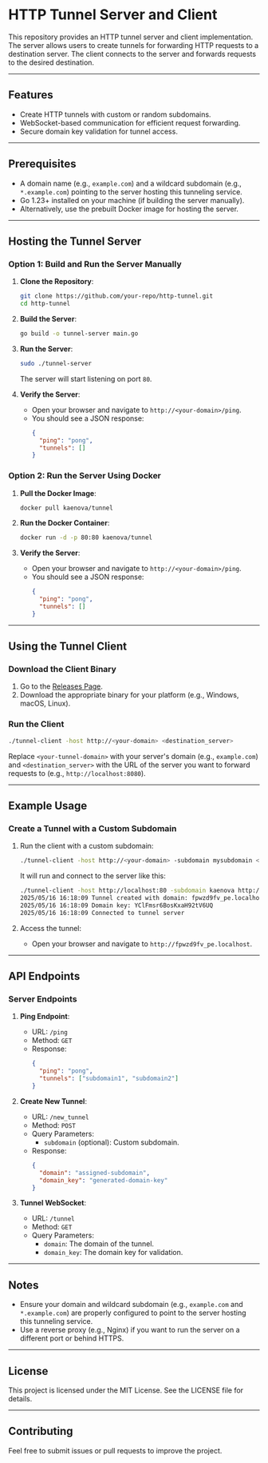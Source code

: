 # HTTP Tunnel Server and Client

This repository provides an HTTP tunnel server and client implementation. The server allows users to create tunnels for forwarding HTTP requests to a destination server. The client connects to the server and forwards requests to the desired destination.

---

## Features

- Create HTTP tunnels with custom or random subdomains.
- WebSocket-based communication for efficient request forwarding.
- Secure domain key validation for tunnel access.

---

## Prerequisites

- A domain name (e.g., `example.com`) and a wildcard subdomain (e.g., `*.example.com`) pointing to the server hosting this tunneling service.
- Go 1.23+ installed on your machine (if building the server manually).
- Alternatively, use the prebuilt Docker image for hosting the server.

---

## Hosting the Tunnel Server

### Option 1: Build and Run the Server Manually

1. **Clone the Repository**:
   ```bash
   git clone https://github.com/your-repo/http-tunnel.git
   cd http-tunnel
   ```

2. **Build the Server**:
   ```bash
   go build -o tunnel-server main.go
   ```

3. **Run the Server**:
   ```bash
   sudo ./tunnel-server
   ```
   The server will start listening on port `80`.

4. **Verify the Server**:
   - Open your browser and navigate to `http://<your-domain>/ping`.
   - You should see a JSON response:
     ```json
     {
       "ping": "pong",
       "tunnels": []
     }
     ```

### Option 2: Run the Server Using Docker

1. **Pull the Docker Image**:
   ```bash
   docker pull kaenova/tunnel
   ```

2. **Run the Docker Container**:
   ```bash
   docker run -d -p 80:80 kaenova/tunnel
   ```

3. **Verify the Server**:
   - Open your browser and navigate to `http://<your-domain>/ping`.
   - You should see a JSON response:
     ```json
     {
       "ping": "pong",
       "tunnels": []
     }
     ```

---

## Using the Tunnel Client

### Download the Client Binary

1. Go to the [Releases Page](https://github.com/kaenova/http-tunnels/releases).
2. Download the appropriate binary for your platform (e.g., Windows, macOS, Linux).

### Run the Client

```bash
./tunnel-client -host http://<your-domain> <destination_server>
```
Replace `<your-tunnel-domain>` with your server's domain (e.g., `example.com`) and `<destination_server>` with the URL of the server you want to forward requests to (e.g., `http://localhost:8080`).

---

## Example Usage

### Create a Tunnel with a Custom Subdomain

1. Run the client with a custom subdomain:
   ```bash
   ./tunnel-client -host http://<your-domain> -subdomain mysubdomain <destination_server>
   ```

   It will run and connect to the server like this:
    ```bash
    ./tunnel-client -host http://localhost:80 -subdomain kaenova http://localhost:5500
    2025/05/16 16:18:09 Tunnel created with domain: fpwzd9fv_pe.localhost:80
    2025/05/16 16:18:09 Domain key: YClFmsr6BosKxaH92tV6UQ
    2025/05/16 16:18:09 Connected to tunnel server
    ```

2. Access the tunnel:
   - Open your browser and navigate to `http://fpwzd9fv_pe.localhost`.

---

## API Endpoints

### Server Endpoints

1. **Ping Endpoint**:
   - URL: `/ping`
   - Method: `GET`
   - Response:
     ```json
     {
       "ping": "pong",
       "tunnels": ["subdomain1", "subdomain2"]
     }
     ```

2. **Create New Tunnel**:
   - URL: `/new_tunnel`
   - Method: `POST`
   - Query Parameters:
     - `subdomain` (optional): Custom subdomain.
   - Response:
     ```json
     {
       "domain": "assigned-subdomain",
       "domain_key": "generated-domain-key"
     }
     ```

3. **Tunnel WebSocket**:
   - URL: `/tunnel`
   - Method: `GET`
   - Query Parameters:
     - `domain`: The domain of the tunnel.
     - `domain_key`: The domain key for validation.

---

## Notes

- Ensure your domain and wildcard subdomain (e.g., `example.com` and `*.example.com`) are properly configured to point to the server hosting this tunneling service.
- Use a reverse proxy (e.g., Nginx) if you want to run the server on a different port or behind HTTPS.

---

## License

This project is licensed under the MIT License. See the LICENSE file for details.

---

## Contributing

Feel free to submit issues or pull requests to improve the project.
